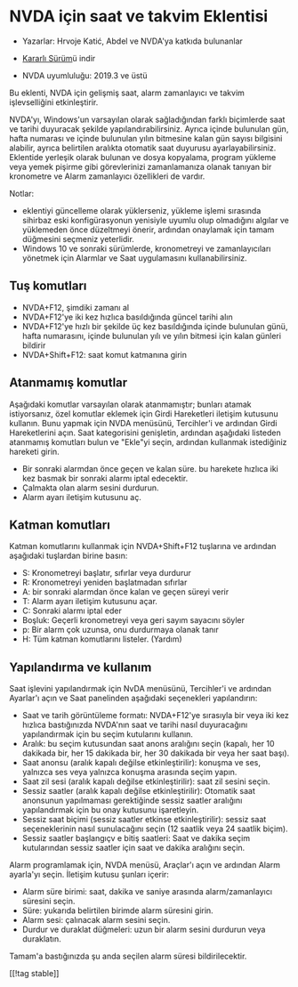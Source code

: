# NVDA için saat ve takvim Eklentisi #

* Yazarlar: Hrvoje Katić, Abdel ve NVDA'ya katkıda bulunanlar
* [Kararlı Sürüm][1]ü indir

* NVDA uyumluluğu: 2019.3 ve üstü

Bu eklenti, NVDA için gelişmiş saat, alarm zamanlayıcı ve takvim
işlevselliğini etkinleştirir.

NVDA'yı, Windows'un varsayılan olarak sağladığından farklı biçimlerde saat
ve tarihi duyuracak şekilde yapılandırabilirsiniz. Ayrıca içinde bulunulan
gün, hafta numarası ve içinde bulunulan yılın bitmesine kalan gün sayısı
bilgisini alabilir, ayrıca belirtilen aralıkta otomatik saat duyurusu
ayarlayabilirsiniz. Eklentide yerleşik olarak bulunan ve dosya kopyalama,
program yükleme veya yemek pişirme gibi görevlerinizi zamanlamanıza olanak
tanıyan bir kronometre ve Alarm zamanlayıcı özellikleri de vardır.

Notlar:

* eklentiyi güncelleme olarak yüklerseniz, yükleme işlemi sırasında sihirbaz
  eski konfigürasyonun yenisiyle uyumlu olup olmadığını algılar ve
  yüklemeden önce düzeltmeyi önerir, ardından onaylamak için tamam düğmesini
  seçmeniz yeterlidir.
* Windows 10 ve sonraki sürümlerde, kronometreyi ve zamanlayıcıları yönetmek
  için Alarmlar ve Saat uygulamasını kullanabilirsiniz.

## Tuş komutları

* NVDA+F12, şimdiki zamanı al
* NVDA+F12'ye iki kez hızlıca basıldığında güncel tarihi alın
* NVDA+F12'ye hızlı bir şekilde üç kez basıldığında içinde bulunulan günü,
  hafta numarasını, içinde bulunulan yılı ve yılın bitmesi için kalan
  günleri bildirir
* NVDA+Shift+F12: saat komut katmanına girin

## Atanmamış komutlar

Aşağıdaki komutlar varsayılan olarak atanmamıştır; bunları atamak
istiyorsanız, özel komutlar eklemek için Girdi Hareketleri iletişim kutusunu
kullanın. Bunu yapmak için NVDA menüsünü, Tercihler'i ve ardından Girdi
Hareketlerini açın. Saat kategorisini genişletin, ardından aşağıdaki
listeden atanmamış komutları bulun ve "Ekle"yi seçin, ardından kullanmak
istediğiniz hareketi girin.

* Bir sonraki alarmdan önce geçen ve kalan süre. bu harekete hızlıca iki kez
  basmak bir sonraki alarmı iptal edecektir.
* Çalmakta olan alarm sesini durdurun.
* Alarm ayarı iletişim kutusunu aç.

## Katman komutları

Katman komutlarını kullanmak için NVDA+Shift+F12 tuşlarına ve ardından
aşağıdaki tuşlardan birine basın:

* S: Kronometreyi başlatır, sıfırlar veya durdurur
* R: Kronometreyi yeniden başlatmadan sıfırlar
* A: bir sonraki alarmdan önce kalan ve geçen süreyi verir
* T: Alarm ayarı iletişim kutusunu açar.
* C: Sonraki alarmı iptal eder
* Boşluk: Geçerli kronometreyi veya geri sayım sayacını söyler
* p: Bir alarm çok uzunsa, onu durdurmaya olanak tanır
* H: Tüm katman komutlarını listeler. (Yardım)

## Yapılandırma ve kullanım

Saat işlevini yapılandırmak için NvDA menüsünü, Tercihler'i ve ardından
Ayarlar'ı açın ve Saat panelinden aşağıdaki seçenekleri yapılandırın:

* Saat ve tarih görüntüleme formatı: NVDA+F12'ye sırasıyla bir veya iki kez
  hızlıca bastığınızda NVDA'nın saat ve tarihi nasıl duyuracağını
  yapılandırmak için bu seçim kutularını kullanın.
* Aralık: bu seçim kutusundan saat anons aralığını seçin (kapalı, her 10
  dakikada bir, her 15 dakikada bir, her 30 dakikada bir veya her saat
  başı).
* Saat anonsu (aralık kapalı değilse etkinleştirilir): konuşma ve ses,
  yalnızca ses veya yalnızca konuşma arasında seçim yapın.
* Saat zil sesi (aralık kapalı değilse etkinleştirilir): saat zil sesini
  seçin.
* Sessiz saatler (aralık kapalı değilse etkinleştirilir): Otomatik saat
  anonsunun yapılmaması gerektiğinde sessiz saatler aralığını yapılandırmak
  için bu onay kutusunu işaretleyin.
* Sessiz saat biçimi (sessiz saatler etkinse etkinleştirilir): sessiz saat
  seçeneklerinin nasıl sunulacağını seçin (12 saatlik veya 24 saatlik
  biçim).
* Sessiz saatler başlangıçv e bitiş saatleri: Saat ve dakika seçim
  kutularından sessiz saatler için saat ve dakika aralığını seçin.

Alarm programlamak için, NVDA menüsü, Araçlar'ı açın ve ardından Alarm
ayarla'yı seçin. İletişim kutusu şunları içerir:

* Alarm süre birimi: saat, dakika ve saniye arasında alarm/zamanlayıcı
  süresini seçin.
* Süre: yukarıda belirtilen birimde alarm süresini girin.
* Alarm sesi: çalınacak alarm sesini seçin.
* Durdur ve duraklat düğmeleri: uzun bir alarm sesini durdurun veya
  duraklatın.

Tamam'a bastığınızda şu anda seçilen alarm süresi  bildirilecektir.

[[!tag stable]]

[1]: https://www.nvaccess.org/addonStore/legacy?file=clock
